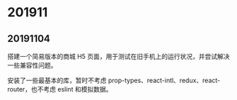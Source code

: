 # 201911

## 20191104

搭建一个简易版本的商城 H5 页面，用于测试在旧手机上的运行状况，并尝试解决一些兼容性问题。

安装了一些最基本的库，暂时不考虑 prop-types、react-intl、redux、react-router，也不考虑 eslint 和模拟数据。

